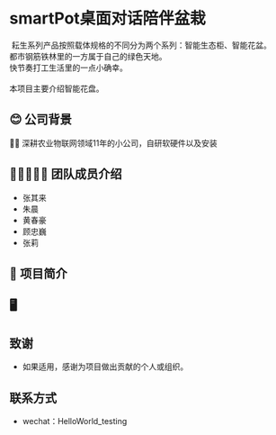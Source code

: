 # smartPot桌面对话陪伴盆栽

![]()
  耘生系列产品按照载体规格的不同分为两个系列：智能生态柜、智能花盆。<br>
  都市钢筋铁林里的一方属于自己的绿色天地。<br>
  快节奏打工生活里的一点小确幸。<br>
  <br>
  本项目主要介绍智能花盘。<br>

## 😊 公司背景

👨‍🏫 深耕农业物联网领域11年的小公司，自研软硬件以及安装


## 👨👨👨👨👩 团队成员介绍
- 张其来
- 朱晨
- 黄春豪
- 顾忠巍
- 张莉

## 📝 项目简介




## 🖥️ 



## 致谢
- 如果适用，感谢为项目做出贡献的个人或组织。

## 联系方式
- wechat：HelloWorld_testing

